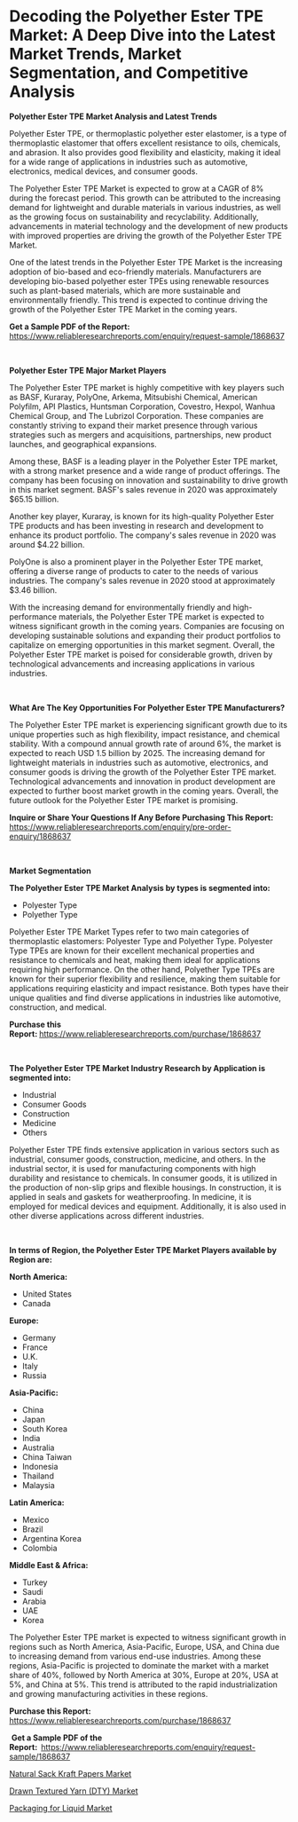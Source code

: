 <p><h1>Decoding the Polyether Ester TPE Market: A Deep Dive into the Latest Market Trends, Market Segmentation, and Competitive Analysis</h1></p><p><strong>Polyether Ester TPE Market Analysis and Latest Trends</strong></p>
<p><p>Polyether Ester TPE, or thermoplastic polyether ester elastomer, is a type of thermoplastic elastomer that offers excellent resistance to oils, chemicals, and abrasion. It also provides good flexibility and elasticity, making it ideal for a wide range of applications in industries such as automotive, electronics, medical devices, and consumer goods.</p><p>The Polyether Ester TPE Market is expected to grow at a CAGR of 8% during the forecast period. This growth can be attributed to the increasing demand for lightweight and durable materials in various industries, as well as the growing focus on sustainability and recyclability. Additionally, advancements in material technology and the development of new products with improved properties are driving the growth of the Polyether Ester TPE Market.</p><p>One of the latest trends in the Polyether Ester TPE Market is the increasing adoption of bio-based and eco-friendly materials. Manufacturers are developing bio-based polyether ester TPEs using renewable resources such as plant-based materials, which are more sustainable and environmentally friendly. This trend is expected to continue driving the growth of the Polyether Ester TPE Market in the coming years.</p></p>
<p><strong>Get a Sample PDF of the Report:&nbsp;</strong> <a href="https://www.reliableresearchreports.com/enquiry/request-sample/1868637">https://www.reliableresearchreports.com/enquiry/request-sample/1868637</a></p>
<p>&nbsp;</p>
<p><strong>Polyether Ester TPE Major Market Players</strong></p>
<p><p>The Polyether Ester TPE market is highly competitive with key players such as BASF, Kuraray, PolyOne, Arkema, Mitsubishi Chemical, American Polyfilm, API Plastics, Huntsman Corporation, Covestro, Hexpol, Wanhua Chemical Group, and The Lubrizol Corporation. These companies are constantly striving to expand their market presence through various strategies such as mergers and acquisitions, partnerships, new product launches, and geographical expansions.</p><p>Among these, BASF is a leading player in the Polyether Ester TPE market, with a strong market presence and a wide range of product offerings. The company has been focusing on innovation and sustainability to drive growth in this market segment. BASF's sales revenue in 2020 was approximately $65.15 billion.</p><p>Another key player, Kuraray, is known for its high-quality Polyether Ester TPE products and has been investing in research and development to enhance its product portfolio. The company's sales revenue in 2020 was around $4.22 billion.</p><p>PolyOne is also a prominent player in the Polyether Ester TPE market, offering a diverse range of products to cater to the needs of various industries. The company's sales revenue in 2020 stood at approximately $3.46 billion.</p><p>With the increasing demand for environmentally friendly and high-performance materials, the Polyether Ester TPE market is expected to witness significant growth in the coming years. Companies are focusing on developing sustainable solutions and expanding their product portfolios to capitalize on emerging opportunities in this market segment. Overall, the Polyether Ester TPE market is poised for considerable growth, driven by technological advancements and increasing applications in various industries.</p></p>
<p>&nbsp;</p>
<p><strong>What Are The Key Opportunities For Polyether Ester TPE Manufacturers?</strong></p>
<p><p>The Polyether Ester TPE market is experiencing significant growth due to its unique properties such as high flexibility, impact resistance, and chemical stability. With a compound annual growth rate of around 6%, the market is expected to reach USD 1.5 billion by 2025. The increasing demand for lightweight materials in industries such as automotive, electronics, and consumer goods is driving the growth of the Polyether Ester TPE market. Technological advancements and innovation in product development are expected to further boost market growth in the coming years. Overall, the future outlook for the Polyether Ester TPE market is promising.</p></p>
<p><strong>Inquire or Share Your Questions If Any Before Purchasing This Report:</strong> <a href="https://www.reliableresearchreports.com/enquiry/pre-order-enquiry/1868637">https://www.reliableresearchreports.com/enquiry/pre-order-enquiry/1868637</a></p>
<p>&nbsp;</p>
<p><strong>Market Segmentation</strong></p>
<p><strong>The Polyether Ester TPE Market Analysis by types is segmented into:</strong></p>
<p><ul><li>Polyester Type</li><li>Polyether Type</li></ul></p>
<p><p>Polyether Ester TPE Market Types refer to two main categories of thermoplastic elastomers: Polyester Type and Polyether Type. Polyester Type TPEs are known for their excellent mechanical properties and resistance to chemicals and heat, making them ideal for applications requiring high performance. On the other hand, Polyether Type TPEs are known for their superior flexibility and resilience, making them suitable for applications requiring elasticity and impact resistance. Both types have their unique qualities and find diverse applications in industries like automotive, construction, and medical.</p></p>
<p><strong>Purchase this Report:&nbsp;</strong><a href="https://www.reliableresearchreports.com/purchase/1868637">https://www.reliableresearchreports.com/purchase/1868637</a></p>
<p>&nbsp;</p>
<p><strong>The Polyether Ester TPE Market Industry Research by Application is segmented into:</strong></p>
<p><ul><li>Industrial</li><li>Consumer Goods</li><li>Construction</li><li>Medicine</li><li>Others</li></ul></p>
<p><p>Polyether Ester TPE finds extensive application in various sectors such as industrial, consumer goods, construction, medicine, and others. In the industrial sector, it is used for manufacturing components with high durability and resistance to chemicals. In consumer goods, it is utilized in the production of non-slip grips and flexible housings. In construction, it is applied in seals and gaskets for weatherproofing. In medicine, it is employed for medical devices and equipment. Additionally, it is also used in other diverse applications across different industries.</p></p>
<p>&nbsp;</p>
<p><strong>In terms of Region, the Polyether Ester TPE Market Players available by Region are:</strong></p>
<p>
    <p> <strong> North America: </strong>
        <ul>
            <li>United States</li>
            <li>Canada</li>
        </ul>
        </p> 
    <p> <strong> Europe: </strong>
        <ul>
            <li>Germany</li>
            <li>France</li>
            <li>U.K.</li>
            <li>Italy</li>
            <li>Russia</li>
        </ul>
        </p> 
    <p> <strong> Asia-Pacific: </strong>
        <ul>
            <li>China</li>
            <li>Japan</li>
            <li>South Korea</li>
            <li>India</li>
            <li>Australia</li>
            <li>China Taiwan</li>
            <li>Indonesia</li>
            <li>Thailand</li>
            <li>Malaysia</li>
        </ul>
        </p> 
    <p> <strong> Latin America: </strong>
        <ul>
            <li>Mexico</li>
            <li>Brazil</li>
            <li>Argentina Korea</li>
            <li>Colombia</li>
        </ul>
        </p> 
    <p> <strong> Middle East & Africa: </strong>
        <ul>
            <li>Turkey</li>
            <li>Saudi</li>
            <li>Arabia</li>
            <li>UAE</li>
            <li>Korea</li>
        </ul>
    </p>
    </p>
<p><p>The Polyether Ester TPE market is expected to witness significant growth in regions such as North America, Asia-Pacific, Europe, USA, and China due to increasing demand from various end-use industries. Among these regions, Asia-Pacific is projected to dominate the market with a market share of 40%, followed by North America at 30%, Europe at 20%, USA at 5%, and China at 5%. This trend is attributed to the rapid industrialization and growing manufacturing activities in these regions.</p></p>
<p><strong>Purchase this Report: </strong><a href="https://www.reliableresearchreports.com/purchase/1868637">https://www.reliableresearchreports.com/purchase/1868637</a></p>
<p>&nbsp;<strong>Get a Sample PDF of the Report:&nbsp;&nbsp;</strong><a href="https://www.reliableresearchreports.com/enquiry/request-sample/1868637">https://www.reliableresearchreports.com/enquiry/request-sample/1868637</a></p>
<p><strong></strong></p>
<p><p><a href="https://view.publitas.com/reportprime-1/natural-sack-kraft-papers-market-research-report-unlocks-analysis-on-the-market-financial-status-market-size-and-market-revenue-upto-2030/">Natural Sack Kraft Papers Market</a></p><p><a href="https://view.publitas.com/reportprime-1/drawn-textured-yarn-dty-market-size-growth-and-forecast-from-2023-2030/">Drawn Textured Yarn (DTY) Market</a></p><p><a href="https://view.publitas.com/reportprime-1/packaging-for-liquid-market-size-growth-outlook-from-2023-to-2030-projecting-at-markets-trends-analysis-by-application-regional-outlook-and-revenue/">Packaging for Liquid Market</a></p></p>